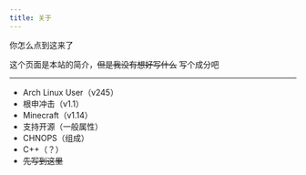 ```yaml
---
title: 关于
---
```

你怎么点到这来了  

这个页面是本站的简介，~~但是我没有想好写什么~~ 写个成分吧  

---

- Arch Linux User（v245）
- 根申冲击（v1.1）
- Minecraft（v1.14）
- 支持开源（一般属性）
- CHNOPS（组成）
- C++（？）
- ~~先写到这里~~